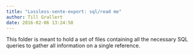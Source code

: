 ```yaml
---
title: "Lossless-sente-export: sql/read me"
author: Till Grallert
date: 2016-02-06 13:24:58
---
```


This folder is meant to hold a set of files containing all the necessary SQL queries to gather all information on a single reference.
